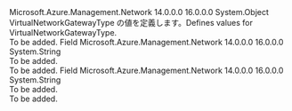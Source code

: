 <Type Name="VirtualNetworkGatewayType" FullName="Microsoft.Azure.Management.Network.Models.VirtualNetworkGatewayType">
  <TypeSignature Language="C#" Value="public static class VirtualNetworkGatewayType" />
  <TypeSignature Language="ILAsm" Value=".class public auto ansi abstract sealed beforefieldinit VirtualNetworkGatewayType extends System.Object" />
  <TypeSignature Language="DocId" Value="T:Microsoft.Azure.Management.Network.Models.VirtualNetworkGatewayType" />
  <TypeSignature Language="VB.NET" Value="Public Class VirtualNetworkGatewayType" />
  <TypeSignature Language="F#" Value="type VirtualNetworkGatewayType = class" />
  <AssemblyInfo>
    <AssemblyName>Microsoft.Azure.Management.Network</AssemblyName>
    <AssemblyVersion>14.0.0.0</AssemblyVersion>
    <AssemblyVersion>16.0.0.0</AssemblyVersion>
  </AssemblyInfo>
  <Base>
    <BaseTypeName>System.Object</BaseTypeName>
  </Base>
  <Interfaces />
  <Docs>
    <summary>
            <span data-ttu-id="8b9d0-101">VirtualNetworkGatewayType の値を定義します。</span><span class="sxs-lookup"><span data-stu-id="8b9d0-101">Defines values for VirtualNetworkGatewayType.</span></span>
            </summary>
    <remarks>To be added.</remarks>
  </Docs>
  <Members>
    <Member MemberName="ExpressRoute">
      <MemberSignature Language="C#" Value="public const string ExpressRoute;" />
      <MemberSignature Language="ILAsm" Value=".field public static literal string ExpressRoute" />
      <MemberSignature Language="DocId" Value="F:Microsoft.Azure.Management.Network.Models.VirtualNetworkGatewayType.ExpressRoute" />
      <MemberSignature Language="VB.NET" Value="Public Const ExpressRoute As String " />
      <MemberSignature Language="F#" Value="val mutable ExpressRoute : string" Usage="Microsoft.Azure.Management.Network.Models.VirtualNetworkGatewayType.ExpressRoute" />
      <MemberType>Field</MemberType>
      <AssemblyInfo>
        <AssemblyName>Microsoft.Azure.Management.Network</AssemblyName>
        <AssemblyVersion>14.0.0.0</AssemblyVersion>
        <AssemblyVersion>16.0.0.0</AssemblyVersion>
      </AssemblyInfo>
      <ReturnValue>
        <ReturnType>System.String</ReturnType>
      </ReturnValue>
      <Docs>
        <summary>To be added.</summary>
        <remarks>To be added.</remarks>
      </Docs>
    </Member>
    <Member MemberName="Vpn">
      <MemberSignature Language="C#" Value="public const string Vpn;" />
      <MemberSignature Language="ILAsm" Value=".field public static literal string Vpn" />
      <MemberSignature Language="DocId" Value="F:Microsoft.Azure.Management.Network.Models.VirtualNetworkGatewayType.Vpn" />
      <MemberSignature Language="VB.NET" Value="Public Const Vpn As String " />
      <MemberSignature Language="F#" Value="val mutable Vpn : string" Usage="Microsoft.Azure.Management.Network.Models.VirtualNetworkGatewayType.Vpn" />
      <MemberType>Field</MemberType>
      <AssemblyInfo>
        <AssemblyName>Microsoft.Azure.Management.Network</AssemblyName>
        <AssemblyVersion>14.0.0.0</AssemblyVersion>
        <AssemblyVersion>16.0.0.0</AssemblyVersion>
      </AssemblyInfo>
      <ReturnValue>
        <ReturnType>System.String</ReturnType>
      </ReturnValue>
      <Docs>
        <summary>To be added.</summary>
        <remarks>To be added.</remarks>
      </Docs>
    </Member>
  </Members>
</Type>